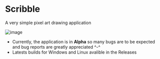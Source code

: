# Scribble

A very simple pixel art drawing application

![image](https://github.com/FuzzySwippy/Scribble/assets/58222035/138325b7-aa0b-4655-88f6-c8fb9397b83b)

- Currently, the application is in **Alpha** so many bugs are to be expected and bug reports are greatly appreciated ^-^
- Latests builds for Windows and Linux avalible in the Releases
